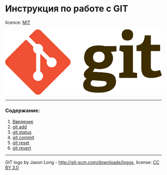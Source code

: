 # Инструкция по работе с GIT

licence: [MIT](./license.md) 


![git-logo](./assets/Git-Logo-2Color.png)

---

### Содержание:
1. [Введение](../introduction.md)
2. [git add](../add.md)
3. [git status](../status.md)
4. [git commit](../commit.md)
5. [git reset](../reset.md)
6. [git revert](../revert.md)

---

GIT logo by Jason Long - http://git-scm.com/downloads/logos, license: [CC BY 3.0](https://creativecommons.org/licenses/by/3.0/) 